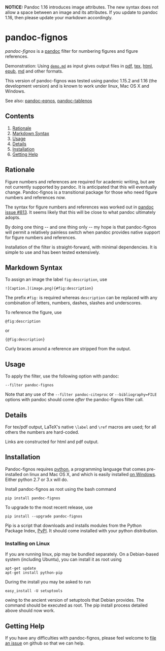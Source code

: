 

**NOTICE:** Pandoc 1.16 introduces image attributes.  The new syntax does not allow a space between an image and its attributes.  If you update to pandoc 1.16, then please update your markdown accordingly.


pandoc-fignos
=============

*pandoc-fignos* is a [pandoc] filter for numbering figures and figure references.

Demonstration: Using [`demo.md`] as input gives output files in [pdf], [tex], [html], [epub], [md] and other formats.

This version of pandoc-fignos was tested using pandoc 1.15.2 and 1.16 (the development version) and is known to work under linux, Mac OS X and Windows.

See also: [pandoc-eqnos], [pandoc-tablenos]


[pandoc]: http://pandoc.org/
[`demo.md`]: https://raw.githubusercontent.com/tomduck/pandoc-fignos/master/demos/demo.md
[pdf]: https://raw.githubusercontent.com/tomduck/pandoc-fignos/master/demos/out/demo.pdf
[tex]: https://raw.githubusercontent.com/tomduck/pandoc-fignos/master/demos/out/demo.tex
[html]: https://rawgit.com/tomduck/pandoc-fignos/master/demos/out/demo.html
[epub]: https://raw.githubusercontent.com/tomduck/pandoc-fignos/master/demos/out/demo.epub
[md]: https://github.com/tomduck/pandoc-fignos/blob/master/demos/out/demo.md
[pandoc-eqnos]: https://github.com/tomduck/pandoc-eqnos 
[pandoc-tablenos]: https://github.com/tomduck/pandoc-tablenos 


Contents
--------

 1. [Rationale](#rationale)
 2. [Markdown Syntax](#markdown-syntax)
 3. [Usage](#usage)
 4. [Details](#details)
 5. [Installation](#installation)
 6. [Getting Help](#getting-help)


Rationale
---------

Figure numbers and references are required for academic writing, but are not currently supported by pandoc.  It is anticipated that this will eventually change.  Pandoc-fignos is a transitional package for those who need figure numbers and references now.

The syntax for figure numbers and references was worked out in [pandoc issue #813].  It seems likely that this will be close to what pandoc ultimately adopts.

By doing one thing -- and one thing only -- my hope is that pandoc-fignos will permit a relatively painless switch when pandoc provides native support for figure numbers and references.

Installation of the filter is straight-forward, with minimal dependencies.  It is simple to use and has been tested extensively.

[pandoc issue #813]: https://github.com/jgm/pandoc/issues/813


Markdown Syntax
---------------

To assign an image the label `fig:description`, use

    ![Caption.](image.png){#fig:description}

The prefix `#fig:` is required whereas `description` can be replaced with any combination of letters, numbers, dashes, slashes and underscores.

To reference the figure, use

    @fig:description

or

    {@fig:description}

Curly braces around a reference are stripped from the output.


Usage
-----

To apply the filter, use the following option with pandoc:

    --filter pandoc-fignos

Note that any use of the `--filter pandoc-citeproc` or `--bibliography=FILE` options with pandoc should come *after* the pandoc-fignos filter call.


Details
-------

For tex/pdf output, LaTeX's native `\label` and `\ref` macros are used; for all others the numbers are hard-coded.

Links are constructed for html and pdf output.


Installation
------------

Pandoc-fignos requires [python], a programming language that comes pre-installed on linux and Mac OS X, and which is easily installed [on Windows].  Either python 2.7 or 3.x will do.

Install pandoc-fignos as root using the bash command

    pip install pandoc-fignos 

To upgrade to the most recent release, use

    pip install --upgrade pandoc-fignos 

Pip is a script that downloads and installs modules from the Python Package Index, [PyPI].  It should come installed with your python distribution.

### Installing on Linux ###

If you are running linux, pip may be bundled separately.  On a Debian-based system (including Ubuntu), you can install it as root using

    apt-get update
    apt-get install python-pip

During the install you may be asked to run

    easy_install -U setuptools

owing to the ancient version of setuptools that Debian provides.  The command should be executed as root.  The pip install process detailed above should now work.


[python]: https://www.python.org/
[on Windows]: https://www.python.org/downloads/windows/
[PyPI]: https://pypi.python.org/pypi


Getting Help
------------

If you have any difficulties with pandoc-fignos, please feel welcome to [file an issue] on github so that we can help.

[file an issue]: https://github.com/tomduck/pandoc-fignos/issues
